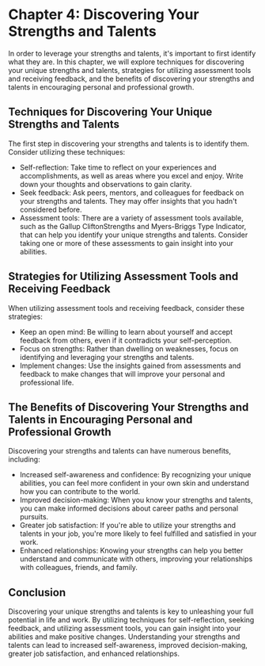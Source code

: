 Chapter 4: Discovering Your Strengths and Talents
=================================================

In order to leverage your strengths and talents, it's important to first identify what they are. In this chapter, we will explore techniques for discovering your unique strengths and talents, strategies for utilizing assessment tools and receiving feedback, and the benefits of discovering your strengths and talents in encouraging personal and professional growth.

Techniques for Discovering Your Unique Strengths and Talents
------------------------------------------------------------

The first step in discovering your strengths and talents is to identify them. Consider utilizing these techniques:

* Self-reflection: Take time to reflect on your experiences and accomplishments, as well as areas where you excel and enjoy. Write down your thoughts and observations to gain clarity.
* Seek feedback: Ask peers, mentors, and colleagues for feedback on your strengths and talents. They may offer insights that you hadn't considered before.
* Assessment tools: There are a variety of assessment tools available, such as the Gallup CliftonStrengths and Myers-Briggs Type Indicator, that can help you identify your unique strengths and talents. Consider taking one or more of these assessments to gain insight into your abilities.

Strategies for Utilizing Assessment Tools and Receiving Feedback
----------------------------------------------------------------

When utilizing assessment tools and receiving feedback, consider these strategies:

* Keep an open mind: Be willing to learn about yourself and accept feedback from others, even if it contradicts your self-perception.
* Focus on strengths: Rather than dwelling on weaknesses, focus on identifying and leveraging your strengths and talents.
* Implement changes: Use the insights gained from assessments and feedback to make changes that will improve your personal and professional life.

The Benefits of Discovering Your Strengths and Talents in Encouraging Personal and Professional Growth
------------------------------------------------------------------------------------------------------

Discovering your strengths and talents can have numerous benefits, including:

* Increased self-awareness and confidence: By recognizing your unique abilities, you can feel more confident in your own skin and understand how you can contribute to the world.
* Improved decision-making: When you know your strengths and talents, you can make informed decisions about career paths and personal pursuits.
* Greater job satisfaction: If you're able to utilize your strengths and talents in your job, you're more likely to feel fulfilled and satisfied in your work.
* Enhanced relationships: Knowing your strengths can help you better understand and communicate with others, improving your relationships with colleagues, friends, and family.

Conclusion
----------

Discovering your unique strengths and talents is key to unleashing your full potential in life and work. By utilizing techniques for self-reflection, seeking feedback, and utilizing assessment tools, you can gain insight into your abilities and make positive changes. Understanding your strengths and talents can lead to increased self-awareness, improved decision-making, greater job satisfaction, and enhanced relationships.
